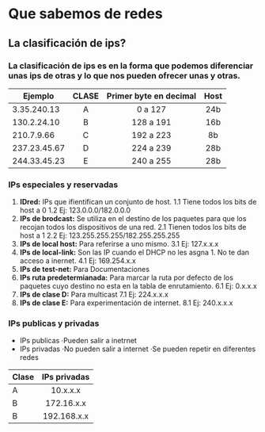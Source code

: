 # Que sabemos de redes

## La clasificación de ips?

### La clasificación de ips es en la forma que podemos diferenciar unas ips de otras y lo que nos pueden ofrecer unas y otras. 

|Ejemplo | CLASE |Primer byte en decimal | Host | 
|----------|:----------:|:----------:|:----------:|
|3.35.240.13 | A | 0 a 127 | 24b |
|130.2.24.10 | B | 128 a 191 | 16b | 
|210.7.9.66 | C | 192 a 223 | 8b |
|237.23.45.67 | D | 224 a 239 | 28b |
|244.33.45.23 | E | 240 a 255 | 28b |

### IPs especiales  y reservadas  

1. **IDred:** IPs que ifientifican un conjunto de host.
	1.1 Tiene todos los bits de host a 0 
	1.2 Ej: 123.0.0.0/182.0.0.0
2. **IPs de brodcast:** Se utiliza en el destino de los paquetes para que los recojan todos los dispositivos de una red. 
	2.1 Tienen todos los bits de host a 1
	2.2 Ej: 123.255.255.255/182.255.255.255
3. **IPs de local host:** Para referirse a uno mismo. 
	3.1 Ej: 127.x.x.x
4. **IPs de local-link:** Son las IP cuando el DHCP no les asgna 1. No te dan acceso a inernet. 
	4.1 Ej: 169.254.x.x
5. **IPs de test-net:** Para Documentaciones
6. **IPs ruta predetermianada:** Para marcar la ruta por defecto de los paquetes cuyo destino no esta en la tabla de enrutamiento.
	6.1 Ej: 0.x.x.x
7. **IPs de clase D:** Para multicast
	7.1 Ej: 224.x.x.x
8. **IPs de clase E:** Para experimentación de internet.
	8.1 Ej: 240.x.x.x

### IPs publicas y privadas 

- IPs publicas 
 ·Pueden salir a inetrnet
- IPs privadas
 ·No pueden salir a internet
 ·Se pueden repetir en diferentes redes

|Clase | IPs privadas |
|----------|:----------:|
|A | 10.x.x.x |
|B | 172.16.x.x| 
|B | 192.168.x.x| 



